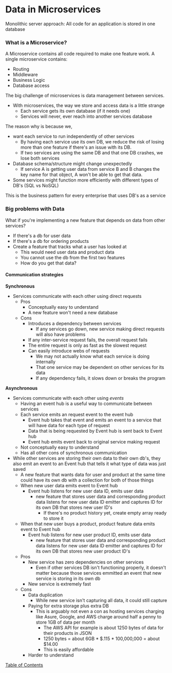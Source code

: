 # Data in Microservices

Monolithic server approach: All code for an application is stored in one database

### What is a Microservice?
A Microservice contains all code required to make one feature work. A single microservice contains:
- Routing
- Middleware
- Business Logic
- Database access

The big challenge of microservices is data management between services. 
- With microservices, the way we store and access data is a little strange
  - Each service gets its own database (if it needs one)
  - Services will never, ever reach into another services database

The reason why is because we,
- want each service to run independently of other services
  - By having each service use its own DB, we reduce the risk of losing more than one feature if there's an issue with its DB.
  - If two services are using the same DB and that one DB crashes, we lose both services
- Database schema/structure might change unexpectedly 
  - If service A is getting user data from service B and B changes the key name for that object, A won't be able to get that data. 
- Some services might function more efficiently with different types of DB's (SQL vs NoSQL)

This is the business pattern for every enterprise that uses DB's as a service

### Big problems with Data

What if you're implementing a new feature that depends on data from other services? 
- If there's a db for user data
- If there's a db for ordering products
- Create a feature that tracks what a user has looked at
  - This would need user data and product data
  - You cannot use the db from the first two features
  - How do you get that data? 

#### Communication strategies
**Synchronous**
- Services communicate with each other using direct requests
  - Pros
    - Conceptually easy to understand
    - A new feature won't need a new database
  - Cons
    - Introduces a dependency between services
      - If any services go down, new service making direct requests will also have problems
    - If any inter-service request fails, the overall request fails
    - The entire request is only as fast as the slowest request
    - Can easily introduce webs of requests 
      - We may not actually know what each service is doing internally
      - That one service may be dependent on other services for its data
      - If any dependency fails, it slows down or breaks the program

**Asynchronous**
- Services communicate with each other using _events_
  - Having an event hub is a useful way to communicate between services
  - Each service emits an request event to the event hub 
    - Event hub takes that event and emits an event to a service that will have data for each type of request
    - Data that is being requested by Event hub is sent back to Event hub
    - Event hub emits event back to original service making request
  - Not conceptually easy to understand
  - Has all other cons of synchronous communication
- While other services are storing their own data to their own db's, they also emit an event to an Event hub that tells it what type of data was just saved
  - A new feature that wants data for user and product at the same time could have its own db with a collection for both of those things
  - When new user data emits event to Event hub
    - Event hub listens for new user data ID, emits user data 
      - new feature that stores user data and corresponding product data listens for new user data ID emitter and captures ID for its own DB that stores new user ID's
        - If there's no product history yet, create empty array ready to store it 
  - When that new user buys a product, product feature data emits event to Event hub
    - Event hub listens for new user product ID, emits user data
      - new feature that stores user data and corresponding product data listens for new user data ID emitter and captures ID for its own DB that stores new user product ID's
  - Pros
    - New service has zero dependencies on other services
      - Even if other services DB isn't functioning properly, it doesn't matter because those services emmitted an event that new service is storing in its own db
    - New service is extremely fast
  - Cons
    - Data duplication
      - While new service isn't capturing all data, it could still capture 
    - Paying for extra storage plus extra DB
      - This is arguably not even a con as hosting services charging like Asure, Google, and AWS charge around half a penny to store 1GB of data per month
        - The AWS API for example is about 1250 bytes of data for their products in JSON
        - 1250 bytes = about 6GB * $.115 * 100,000,000 = about $14.00
        - This is easily affordable
    - Harder to understand




[Table of Contents](../../index.md)
